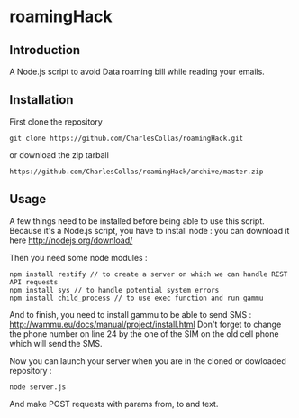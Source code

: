 # roamingHack

## Introduction

A Node.js script to avoid Data roaming bill while reading your emails.

## Installation

First clone the repository
```
git clone https://github.com/CharlesCollas/roamingHack.git
```

or download the zip tarball
```
https://github.com/CharlesCollas/roamingHack/archive/master.zip
```

## Usage

A few things need to be installed before being able to use this script.
Because it's a Node.js script, you have to install node : you can download it here http://nodejs.org/download/

Then you need some node modules :
```
npm install restify // to create a server on which we can handle REST API requests
npm install sys // to handle potential system errors
npm install child_process // to use exec function and run gammu
```

And to finish, you need to install gammu to be able to send SMS : http://wammu.eu/docs/manual/project/install.html
Don't forget to change the phone number on line 24 by the one of the SIM on the old cell phone which will send the SMS.

Now you can launch your server when you are in the cloned or dowloaded repository :
```
node server.js
```

And make POST requests with params from, to and text.
